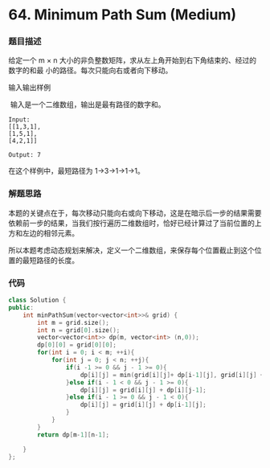 # 64. Minimum Path Sum (Medium)

### 题目描述

给定一个 m × n 大小的非负整数矩阵，求从左上角开始到右下角结束的、经过的数字的和最 小的路径。每次只能向右或者向下移动。

输入输出样例

 输入是一个二维数组，输出是最有路径的数字和。

```
Input:
[[1,3,1],
[1,5,1],
[4,2,1]]

Output: 7
```

在这个样例中，最短路径为 1->3->1->1->1。

### 解题思路

本题的关键点在于，每次移动只能向右或向下移动，这是在暗示后一步的结果需要依赖前一步的结果，当我们按行遍历二维数组时，恰好已经计算过了当前位置的上方和左边的相邻元素。

所以本题考虑动态规划来解决，定义一个二维数组，来保存每个位置截止到这个位置的最短路径的长度。

### 代码

```cpp
class Solution {
public:
    int minPathSum(vector<vector<int>>& grid) {
        int m = grid.size();
        int n = grid[0].size();
        vector<vector<int>> dp(m, vector<int> (n,0));
        dp[0][0] = grid[0][0];
        for(int i = 0; i < m; ++i){
            for(int j = 0; j < n; ++j){
                if(i -1 >= 0 && j - 1 >= 0){
                    dp[i][j] = min(grid[i][j]+ dp[i-1][j], grid[i][j] + dp[i][j-1]);
                }else if(i - 1 < 0 && j - 1 >= 0){
                    dp[i][j] = grid[i][j] + dp[i][j-1];
                }else if(i - 1 >= 0 && j - 1 < 0){
                    dp[i][j] = grid[i][j] + dp[i-1][j];
                }
            }
        }
        return dp[m-1][n-1];

    }
};
```

